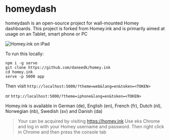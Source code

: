 # homeydash

homeydash is an open-source project for wall-mounted Homey dashboards.
This project is forked from Homey.ink and is primarily aimed at usage on an Tablet, smart phone or PC


![Homey.ink on iPad](https://hjemmefest.ddns.net/Sider/homeydash3/assets/devices/web/web.png)


To run this locally:

```
npm i -g serve
git clone https://github.com/daneedk/homey.ink
cd homey.ink
serve -p 5000 app
```

Then visit `http://localhost:5000/?theme=web&lang=en&token=<TOKEN>`

or `http://localhost:5000/?theme=iphone&lang=en&token=<TOKEN>`

Homey.ink is available in German (de), English (en), French (fr), Dutch (nl), Norwegian (nb), Swedish (sv) and Danish (da)

> Your <token> can be acquired by visiting https://homey.ink 
> Use eks Chrome and log in with your Homey username and password. Then right click in Chrome and then press the console tab
